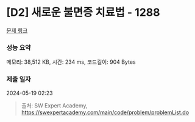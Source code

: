 # [D2] 새로운 불면증 치료법 - 1288 

[문제 링크](https://swexpertacademy.com/main/code/problem/problemDetail.do?contestProbId=AV18_yw6I9MCFAZN) 

### 성능 요약

메모리: 38,512 KB, 시간: 234 ms, 코드길이: 904 Bytes

### 제출 일자

2024-05-19 02:23



> 출처: SW Expert Academy, https://swexpertacademy.com/main/code/problem/problemList.do